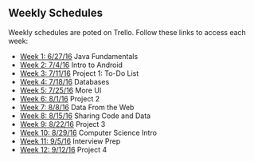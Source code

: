 ## Weekly Schedules

Weekly schedules are poted on Trello. Follow these links to access each week:

* [Week 1: 6/27/16](https://trello.com/b/wSFwrlYX/week-01-java-fundamentals) Java Fundamentals
* [Week 2: 7/4/16](https://trello.com/b/uC91vpLj/week-02-intro-to-android) Intro to Android
* [Week 3: 7/11/16](https://trello.com/b/smfPnqUM/week-03-project-1-to-do-list-app) Project 1: To-Do List
* [Week 4: 7/18/16](https://trello.com/b/Cj5igDRN/week-04-databases) Databases
* [Week 5: 7/25/16](https://trello.com/b/mTUhYMNw/week-05-more-ui) More UI
* [Week 6: 8/1/16](https://trello.com/b/JmSAADJW/week-06-project-2) Project 2
* [Week 7: 8/8/16](https://trello.com/b/mYhKaHQD/week-07-data-from-the-web) Data From the Web
* [Week 8: 8/15/16](https://trello.com/b/AT8dXQRf/week-08-sharing-code-and-data) Sharing Code and Data
* [Week 9: 8/22/16](https://trello.com/b/aYKpHYUf/week-09-project-3) Project 3
* [Week 10: 8/29/16](https://trello.com/b/5spBcpl8/week-10-computer-science-intro) Computer Science Intro
* [Week 11: 9/5/16](https://trello.com/b/LbNj2IJ1/week-11-interview-prep) Interview Prep
* [Week 12: 9/12/16](https://trello.com/b/ucaQWePR/week-12-project-4) Project 4
